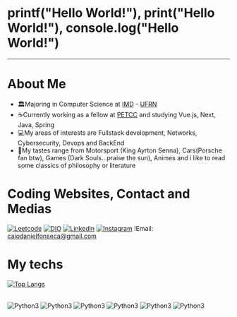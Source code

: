 # printf("Hello World!"), print("Hello World!"), console.log("Hello World!")
---
# About Me 
- 🏛️Majoring in Computer Science at [IMD](https://www.metropoledigital.ufrn.br/portal/) - [UFRN](https://www.ufrn.br)
- ☕Currently working as a fellow at [PETCC](petcc.dimap.ufrn.br) and studying Vue.js, Next, Java, Spring 
- 💻My areas of interests are Fullstack development, Networks, Cybersecurity, Devops and BackEnd
- 🔆My tastes range from Motorsport (King Ayrton Senna), Cars(Porsche fan btw), Games (Dark Souls...praise the sun), Animes and i like to read some classics of philosophy or literature

# Coding Websites, Contact and Medias
[![Leetcode](https://img.shields.io/badge/-LeetCode-FFA116?style=for-the-badge&logo=LeetCode&logoColor=black)](https://leetcode.com/Kaka777/)
[![DIO](https://img.shields.io/website?label=DIOCOURSES&style=for-the-badge&url=https://DIO/)](https://web.dio.me/users/caiodanielfonseca?tab=skills)
[![Linkedin](https://img.shields.io/badge/LinkedIn-0077B5?style=for-the-badge&logo=linkedin&logoColor=white)](https://www.linkedin.com/in/caio-daniel-1b8951269/)
[![Instagram](https://img.shields.io/badge/Instagram-E4405F?style=for-the-badge&logo=instagram&logoColor=white)](https://www.instagram.com/caio_kaka_/?next=%2F)
!Email: caiodanielfonseca@gmail.com

# My techs
[![Top Langs](https://github-readme-stats.vercel.app/api/top-langs/?username=Caio2a7&layout=compact)](https://github.com/Caio2a7/github-readme-stats)

<div style="display^: inline_block"><br/>
    <img align="center" alt="Python3"src="https://img.shields.io/badge/Python-14354C?style=for-the-badge&logo=python&logoColor=white">
    <img align="center" alt="Python3"src="https://img.shields.io/badge/C%2B%2B-00599C?style=for-the-badge&logo=c%2B%2B&logoColor=white">
    <img align="center" alt="Python3"src="https://img.shields.io/badge/C-00599C?style=for-the-badge&logo=c&logoColor=white">
    <img align="center" alt="Python3"src="https://img.shields.io/badge/Shell_Script-121011?style=for-the-badge&logo=gnu-bash&logoColor=white">
    <img align="center" alt="Python3"src="https://img.shields.io/badge/Debian-A81D33?style=for-the-badge&logo=debian&logoColor=white">
    <img align="center" alt="Python3"src="https://img.shields.io/badge/Amazon_AWS-232F3E?style=for-the-badge&logo=amazon-aws&logoColor=white">


</div>

